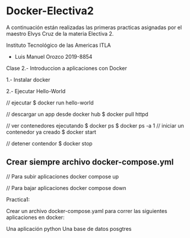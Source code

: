 # Docker-Electiva2
A continuación están realizadas las primeras practicas asignadas por el maestro Elvys Cruz de la materia Electiva 2.

Instituto Tecnológico de las Americas ITLA

* Luis Manuel Orozco 2019-8854


Clase 2.- Introduccion a aplicaciones con Docker

1.- Instalar docker 

2.- Ejecutar Hello-World

// ejecutar
$ docker run hello-world

// descargar un app desde docker hub
$ docker pull httpd

// ver contenedores ejecutando
$ docker ps 
$ docker ps -a
 1
// iniciar un contenedor ya creado
$ docker start <nombre>

// detener contendor
$ docker stop <nombre>

## Crear siempre archivo docker-compose.yml 

// Para subir aplicaciones
docker compose up 

// Para bajar aplicaciones
docker compose down
 
Practica1:

Crear un archivo docker-compose.yaml para correr las siguientes aplicaciones en docker:

Una aplicación python
Una base de datos posgtres
